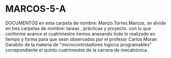# MARCOS-5-A
DOCUMENTOS
en esta carpeta de nombre: Manzo.Torres.Marcos, se divide en tres carpetas de nombre: tareas , prácticas y proyecto. con lo que conforme avance el cuatrimestre iremos anexando todo lo realizado en tiempo y forma para que sean observados por el profesor Carlos Moran Garabito de la materia de "microcontroladores logicos programables" correpondiente el quinto cuatrimestre de la carrera de mecatrónica.
